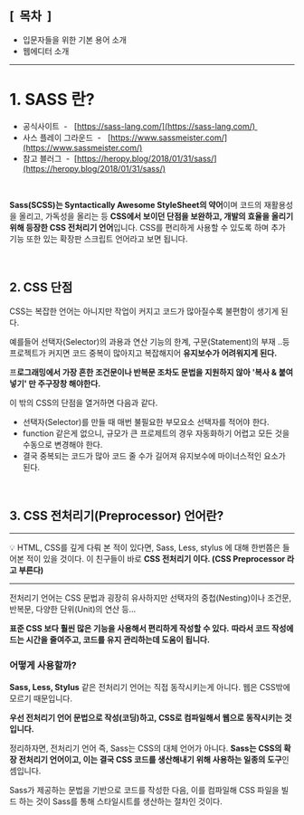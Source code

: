 




## \[  목차  \]

  

- 입문자들을 위한 기본 용어 소개
- 웹에디터 소개
 

* * *  





# 1\. SASS 란?
  

- 공식사이트  -   [https://sass-lang.com/](https://sass-lang.com/) 
- 사스 플레이 그라운드  -   [https://www.sassmeister.com/](https://www.sassmeister.com/)
- 참고 블러그  -  [https://heropy.blog/2018/01/31/sass/](https://heropy.blog/2018/01/31/sass/)

<br>

**Sass(SCSS)는 Syntactically Awesome StyleSheet의 약어**이며 코드의 재활용성을 올리고, 가독성을 올리는 등 **CSS에서 보이던 단점을 보완하고, 개발의 효율을 올리기 위해 등장한 CSS 전처리기 언어**입니다. CSS를 편리하게 사용할 수 있도록 하며 추가 기능 또한 있는 확장판 스크립트 언어라고 보면 됩니다.

<br>
  
## 2\. CSS 단점

   
  

CSS는 복잡한 언어는 아니지만 작업이 커지고 코드가 많아질수록 불편함이 생기게 된다.

예를들어 선택자(Selector)의 과용과 연산 기능의 한계, 구문(Statement)의 부재 ..등 프로젝트가 커지면 코드 중복이 많아지고 복잡해지어 **유지보수가 어려워지게 된다.**

프**로그래밍에서 가장 흔한 조건문이나 반복문 조차도 문법을 지원하지 않아 '복사 & 붙여넣기' 만 주구장창 해야한다.**  
  

이 밖의 CSS의 단점을 열거하면 다음과 같다.

  

- 선택자(Selector)를 만들 때 매번 불필요한 부모요소 선택자를 적어야 한다.
- function 같은게 없으니, 규모가 큰 프로제트의 경우 자동화하기 어렵고 모든 것을 수동으로 변경해야 한다.
- 결국 중복되는 코드가 많아 코드 줄 수가 길어져 유지보수에 마이너스적인 요소가 된다.

<br>

## 3\. CSS 전처리기(Preprocessor) 언어란?

  
* * * 


💡 HTML, CSS를 깊게 다뤄 본 적이 있다면, Sass, Less, stylus 에 대해 한번쯤은 들어본 적이 있을 것이다. 이 친구들이 바로 **CSS 전처리기 이다. (CSS Preprocessor 라고 부른다)**
  
* * * 

전처리기 언어는 CSS 문법과 굉장히 유사하지만 선택자의 중첩(Nesting)이나 조건문, 반복문, 다양한 단위(Unit)의 연산 등... 

**표준 CSS 보다 훨씬 많은 기능을 사용해서 편리하게 작성할 수 있다.** **따라서 코드 작성에 드는 시간을 줄여주고, 코드를 유지 관리하는데 도움이 됩니다.**
  


### 어떻게 사용할까?
  


**Sass, Less, Stylus** 같은 전처리기 언어는 직접 동작시키는게 아니다. 웹은 CSS밖에 모르기 때문입니다.

**우선 전처리기 언어 문법으로 작성(코딩)하고, CSS로 컴파일해서 웹으로 동작시키는 것입니다.** 

  

정리하자면, 전처리기 언어 즉, Sass는 CSS의 대체 언어가 아니다. **Sass는 CSS의 확장 전처리기 언어이고, 이는 결국 CSS 코드를 생산해내기 위해 사용하는 일종의 도구**인 셈입니다.

Sass가 제공하는 문법을 기반으로 코드를 작성한 다음, 이를 컴파일해 CSS 파일을 빌드 하는 것이 Sass를 통해 스타일시트를 생산하는 절차인 것이다.